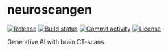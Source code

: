 # neuroscangen

[![Release](https://img.shields.io/github/v/release/tomboulier/neuroscangen)](https://img.shields.io/github/v/release/tomboulier/neuroscangen)
[![Build status](https://img.shields.io/github/actions/workflow/status/tomboulier/neuroscangen/main.yml?branch=main)](https://github.com/tomboulier/neuroscangen/actions/workflows/main.yml?query=branch%3Amain)
[![Commit activity](https://img.shields.io/github/commit-activity/m/tomboulier/neuroscangen)](https://img.shields.io/github/commit-activity/m/tomboulier/neuroscangen)
[![License](https://img.shields.io/github/license/tomboulier/neuroscangen)](https://img.shields.io/github/license/tomboulier/neuroscangen)

Generative AI with brain CT-scans.

